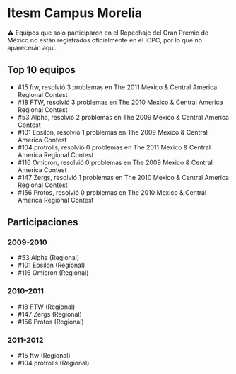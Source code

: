 # Itesm Campus Morelia

:warning: Equipos que solo participaron en el Repechaje del Gran Premio de México no están registrados oficialmente en el ICPC, por lo que no aparecerán aquí.

## Top 10 equipos

- #15 ftw, resolvió 3 problemas en The 2011 Mexico & Central America Regional Contest
- #18 FTW, resolvió 3 problemas en The 2010 Mexico & Central America Regional Contest
- #53 Alpha, resolvió 2 problemas en The 2009 Mexico & Central America Contest
- #101 Epsilon, resolvió 1 problemas en The 2009 Mexico & Central America Contest
- #104 protrolls, resolvió 0 problemas en The 2011 Mexico & Central America Regional Contest
- #116 Omicron, resolvió 0 problemas en The 2009 Mexico & Central America Contest
- #147 Zergs, resolvió 1 problemas en The 2010 Mexico & Central America Regional Contest
- #156 Protos, resolvió 0 problemas en The 2010 Mexico & Central America Regional Contest

## Participaciones

### 2009-2010

- #53 Alpha (Regional)
- #101 Epsilon (Regional)
- #116 Omicron (Regional)

### 2010-2011

- #18 FTW (Regional)
- #147 Zergs (Regional)
- #156 Protos (Regional)

### 2011-2012

- #15 ftw (Regional)
- #104 protrolls (Regional)



